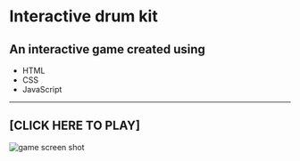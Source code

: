 # Interactive drum kit

## An interactive game created using

- HTML
- CSS
- JavaScript

---

[CLICK HERE TO PLAY]
---
![game screen shot](https://user-images.githubusercontent.com/113979837/194535739-9a9bf273-95e1-4e1b-b73c-d026b060d832.png)
